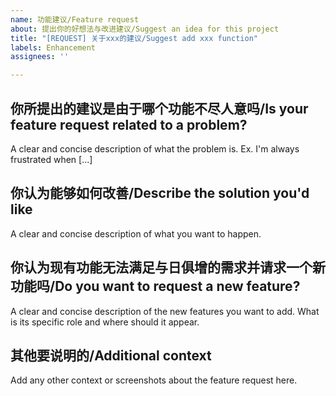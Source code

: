 ```yaml
---
name: 功能建议/Feature request
about: 提出你的好想法与改进建议/Suggest an idea for this project
title: "[REQUEST] 关于xxx的建议/Suggest add xxx function"
labels: Enhancement
assignees: ''

---
```


## 你所提出的建议是由于哪个功能不尽人意吗/Is your feature request related to a problem?
A clear and concise description of what the problem is. Ex. I'm always frustrated when [...]

## 你认为能够如何改善/Describe the solution you'd like
A clear and concise description of what you want to happen.

## 你认为现有功能无法满足与日俱增的需求并请求一个新功能吗/Do you want to request a new feature?
A clear and concise description of the new features you want to add. What is its specific role and where should it appear.

## 其他要说明的/Additional context
Add any other context or screenshots about the feature request here.
